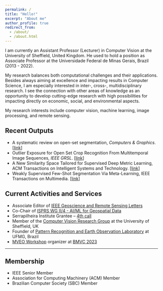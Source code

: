 ```yaml
---
permalink: /
title: "Hello!"
excerpt: "About me"
author_profile: true
redirect_from: 
  - /about/
  - /about.html
---
```


I am currently an Assistant Professor (Lecturer) in Computer Vision at the University of Sheffield, United Kingdom. He used to hold a position as Associate Professor at the Universidade Federal de Minas Gerais, Brazil (2013 - 2022).

My research balances both computational challenges and their applications. Besides always aiming at excellence and impacting results in Computer Science, I am especially interested in inter-, cross-, multidisciplinary research. I see the connection with other areas of knowledge as an opportunity to develop cutting-edge research with high possibilities for impacting directly on economic, social, and environmental aspects.

My research interests include computer vision, machine learning, image processing, and remote sensing.

Recent Outputs
------

* A systematic review on open-set segmentation, _Computers & Graphics_. [[link](https://doi.org/10.1016/j.cag.2023.06.026)]
* Outlier Exposure for Open Set Crop Recognition From Multitemporal Image Sequences, _IEEE GRSL_. [[link](https://doi.org/10.1109/LGRS.2023.3244532)]
* A New Similarity Space Tailored for Supervised Deep Metric Learning, ACM Transactions on Intelligent Systems and Technology. [[link](https://doi.org/10.1145/3559766)]
* Weakly Supervised Few-Shot Segmentation Via Meta-Learning, IEEE Transactions on Multimedia. [[link](https://doi.org/10.1109/TMM.2022.3162951)]

Current Activities and Services
------

* Associate Editor of [IEEE Geoscience and Remote Sensing Letters](https://ieeexplore.ieee.org/xpl/RecentIssue.jsp?punumber=8859)
* Co-Chair of [ISPRS WG II/4 - AI/ML for Geospatial Data](https://www2.isprs.org/commissions/comm2/wg4/)
* Serrapilheira Institute Grantee – [4th call](https://serrapilheira.org/en/pesquisadores/jefersson-dos-santos/)
* Member of the [Computer Vision Research Group](https://www.sheffield.ac.uk/dcs/research/groups/computer-vision) at the University of Sheffield, UK
* Founder of [Pattern Recognition and Earth Observation Laboratory](http://patreo.dcc.ufmg.br/) at UFMG, Brazil
* [MVEO Workshop](https://mveo.github.io/) organizer at [BMVC 2023](https://bmvc2023.org/)

---

Membership 
------
* IEEE Senior Member
* Association for Computing Machinery (ACM) Member
* Brazilian Computer Society (SBC) Member

